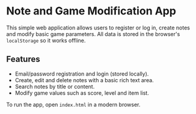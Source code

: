 # Note and Game Modification App

This simple web application allows users to register or log in, create notes and modify basic game parameters. All data is stored in the browser's `localStorage` so it works offline.

## Features

- Email/password registration and login (stored locally).
- Create, edit and delete notes with a basic rich text area.
- Search notes by title or content.
- Modify game values such as score, level and item list.

To run the app, open `index.html` in a modern browser.

